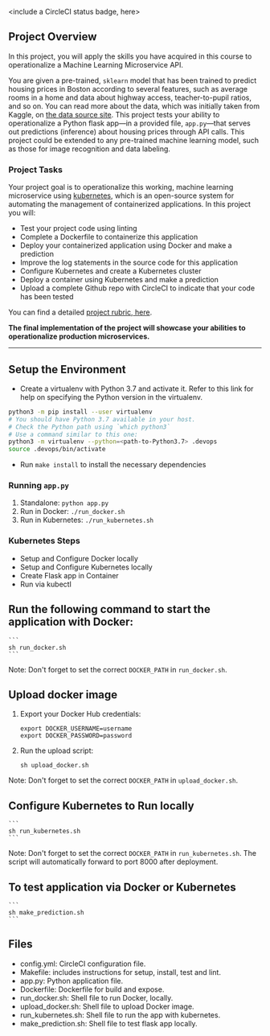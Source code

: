 <include a CircleCI status badge, here>

## Project Overview

In this project, you will apply the skills you have acquired in this course to operationalize a Machine Learning Microservice API. 

You are given a pre-trained, `sklearn` model that has been trained to predict housing prices in Boston according to several features, such as average rooms in a home and data about highway access, teacher-to-pupil ratios, and so on. You can read more about the data, which was initially taken from Kaggle, on [the data source site](https://www.kaggle.com/c/boston-housing). This project tests your ability to operationalize a Python flask app—in a provided file, `app.py`—that serves out predictions (inference) about housing prices through API calls. This project could be extended to any pre-trained machine learning model, such as those for image recognition and data labeling.

### Project Tasks

Your project goal is to operationalize this working, machine learning microservice using [kubernetes](https://kubernetes.io/), which is an open-source system for automating the management of containerized applications. In this project you will:
* Test your project code using linting
* Complete a Dockerfile to containerize this application
* Deploy your containerized application using Docker and make a prediction
* Improve the log statements in the source code for this application
* Configure Kubernetes and create a Kubernetes cluster
* Deploy a container using Kubernetes and make a prediction
* Upload a complete Github repo with CircleCI to indicate that your code has been tested

You can find a detailed [project rubric, here](https://review.udacity.com/#!/rubrics/2576/view).

**The final implementation of the project will showcase your abilities to operationalize production microservices.**

---

## Setup the Environment

* Create a virtualenv with Python 3.7 and activate it. Refer to this link for help on specifying the Python version in the virtualenv. 
```bash
python3 -m pip install --user virtualenv
# You should have Python 3.7 available in your host. 
# Check the Python path using `which python3`
# Use a command similar to this one:
python3 -m virtualenv --python=<path-to-Python3.7> .devops
source .devops/bin/activate
```
* Run `make install` to install the necessary dependencies

### Running `app.py`

1. Standalone:  `python app.py`
2. Run in Docker:  `./run_docker.sh`
3. Run in Kubernetes:  `./run_kubernetes.sh`

### Kubernetes Steps

* Setup and Configure Docker locally
* Setup and Configure Kubernetes locally
* Create Flask app in Container
* Run via kubectl

## Run the following command to start the application with Docker:
    ```
    sh run_docker.sh
    ```
   Note: Don't forget to set the correct `DOCKER_PATH` in `run_docker.sh`.

## Upload docker image
1. Export your Docker Hub credentials:
    ```
    export DOCKER_USERNAME=username
    export DOCKER_PASSWORD=password
    ```
2. Run the upload script:
    ```
    sh upload_docker.sh
    ```
Note: Don't forget to set the correct `DOCKER_PATH` in `upload_docker.sh`.

## Configure Kubernetes to Run locally
    ```
    sh run_kubernetes.sh
    ```
Note: Don't forget to set the correct `DOCKER_PATH` in `run_kubernetes.sh`.
The script will automatically forward to port 8000 after deployment.

## To test application via Docker or Kubernetes
    ```
    sh make_prediction.sh
    ```

## Files

- config.yml: CircleCI configuration file.
- Makefile: includes instructions for setup, install, test and lint.
- app.py: Python application file.
- Dockerfile: Dockerfile for build and expose.
- run_docker.sh: Shell file to run Docker, locally.
- upload_docker.sh: Shell file to upload Docker image.
- run_kubernetes.sh: Shell file to run the app with kubernetes.
- make_prediction.sh: Shell file to test flask app locally.